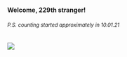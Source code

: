 #### Welcome, 229th stranger!

###### <sup>P.S. counting started approximately in 10.01.21</sup>

<img src="https://kraftwerk28.pp.ua/vcnt.png"></img>
